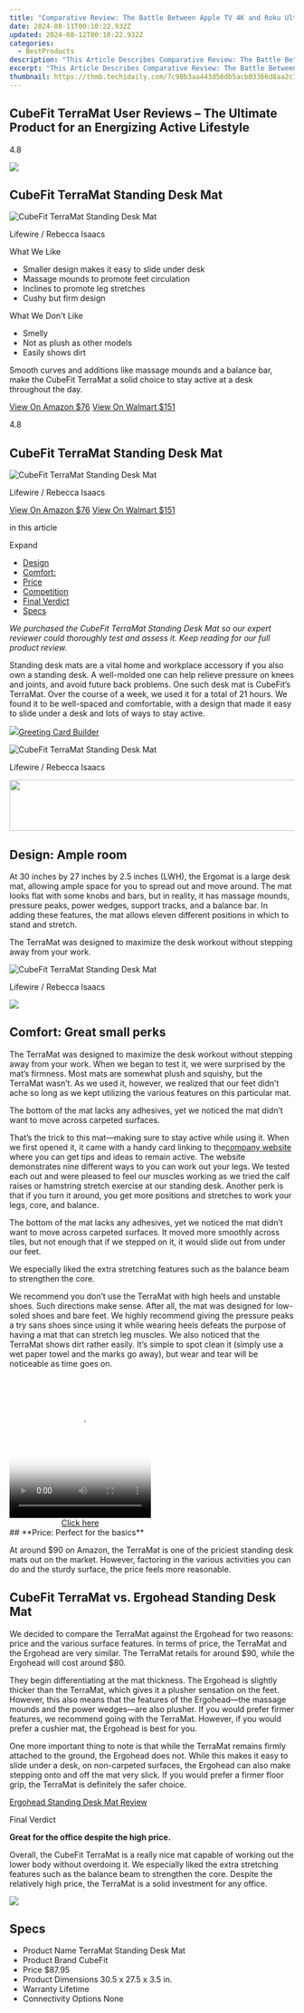 ```yaml
---
title: "Comparative Review: The Battle Between Apple TV 4K and Roku Ultra for Ultimate Viewing"
date: 2024-08-11T00:10:22.932Z
updated: 2024-08-12T00:10:22.932Z
categories:
  - BestProducts
description: "This Article Describes Comparative Review: The Battle Between Apple TV 4K and Roku Ultra for Ultimate Viewing"
excerpt: "This Article Describes Comparative Review: The Battle Between Apple TV 4K and Roku Ultra for Ultimate Viewing"
thumbnail: https://thmb.techidaily.com/7c98b3aa443d56db5acb03366d8aa2c1ee75e1644b06d32e3fca560857ba5e46.jpg
---
```


## CubeFit TerraMat User Reviews – The Ultimate Product for an Energizing Active Lifestyle

4.8

<!-- affiliate ads begin -->
<a href="https://store.massmailsoftware.com/order/checkout.php?PRODS=1047974&QTY=1&AFFILIATE=108875&CART=1"><img src="https://secure.avangate.com/images/merchant/dc87c13749315c7217cdc4ac692e704c/banera_for_partners-04_%281%29.jpg" border="0"></a>
<!-- affiliate ads end -->
## CubeFit TerraMat Standing Desk Mat

![CubeFit TerraMat Standing Desk Mat](https://www.lifewire.com/thmb/o0Z8EbUF6UT2FOn9dchQPduiVwo=/1000x1000/filters:no_upscale():max_bytes(150000):strip_icc():format(webp)/_hero_SQ_Cubefit-Terramat-1-20ac600dd86d48c7a53a3ec4e3a1b127.jpg)

Lifewire / Rebecca Isaacs

 What We Like

* Smaller design makes it easy to slide under desk
* Massage mounds to promote feet circulation
* Inclines to promote leg stretches
* Cushy but firm design

 What We Don't Like

* Smelly
* Not as plush as other models
* Easily shows dirt

 Smooth curves and additions like massage mounds and a balance bar, make the CubeFit TerraMat a solid choice to stay active at a desk throughout the day.

[View On Amazon $76](https://www.amazon.com/gp/product/B01N0DGA00/?tag=lifewire-onsite-prod-20&ascsubtag=4775307%7Cn9d6ee1656ff34dd7815061d7f1407cec10%7CB01N0DGA00) [View On Walmart $151](https://www.walmart.com/ip/CubeFit-Standing-Desk/913470644?wmlspartner=wlpa&selectedSellerId=101003242)

4.8

## CubeFit TerraMat Standing Desk Mat

![CubeFit TerraMat Standing Desk Mat](https://www.lifewire.com/thmb/9CVAFnK8V-ehyXb2suCiPISl_Fw=/450x450/filters:no_upscale():max_bytes(150000):strip_icc():format(webp)/_hero_SQ_Cubefit-Terramat-1-20ac600dd86d48c7a53a3ec4e3a1b127.jpg)

Lifewire / Rebecca Isaacs

[View On Amazon $76](https://www.amazon.com/gp/product/B01N0DGA00/?tag=lifewire-onsite-prod-20&ascsubtag=4775307%7Cn9d6ee1656ff34dd7815061d7f1407cec10%7CB01N0DGA00) [View On Walmart $151](https://www.walmart.com/ip/CubeFit-Standing-Desk/913470644?wmlspartner=wlpa&selectedSellerId=101003242)

 in this article

 Expand

* [Design](https://www.lifewire.com/#toc-design-ample-room)
* [Comfort:](https://www.lifewire.com/#toc-comfort-great-small-perks)
* [Price](https://www.lifewire.com/#toc-price-perfect-for-the-basics)
* [Competition](https://www.lifewire.com/#toc-cubefit-terramat-vs-ergohead-standing-desk-mat)
* [Final Verdict](https://www.lifewire.com/#toc-final-verdict)
* [Specs](https://www.lifewire.com/#toc-full-spec)

 _We purchased the CubeFit TerraMat Standing Desk Mat so our expert reviewer could thoroughly test and assess it. Keep reading for our full product review._

 Standing desk mats are a vital home and workplace accessory if you also own a standing desk. A well-molded one can help relieve pressure on knees and joints, and avoid future back problems. One such desk mat is CubeFit’s TerraMat. Over the course of a week, we used it for a total of 21 hours. We found it to be well-spaced and comfortable, with a design that made it easy to slide under a desk and lots of ways to stay active.

<!-- affiliate ads begin -->
<a href="https://secure.2checkout.com/order/checkout.php?PRODS=2067133&QTY=1&AFFILIATE=108875&CART=1"><img src="https://www.pearlmountainsoft.com/n_img/product/gcb/banScrn.jpg" border="0">Greeting Card Builder</a>
<!-- affiliate ads end -->
![CubeFit TerraMat Standing Desk Mat](https://www.lifewire.com/thmb/-lWKKX-37QxEqesUB_hq23oF-Nc=/1500x0/filters:no_upscale():max_bytes(150000):strip_icc():format(webp)/Cubefit-Terramat-2-fb291af5328e4b9f8198bda860bb4126.jpg)

 Lifewire / Rebecca Isaacs

<!-- affiliate ads begin -->
<a href="https://vapordna.pxf.io/c/5597632/1494880/17238" target="_top" id="1494880"><img src="//a.impactradius-go.com/display-ad/17238-1494880" border="0" alt="" width="728" height="90"/></a><img height="0" width="0" src="https://imp.pxf.io/i/5597632/1494880/17238" style="position:absolute;visibility:hidden;" border="0" />
<!-- affiliate ads end -->
## **Design: Ample room**

 At 30 inches by 27 inches by 2.5 inches (LWH), the Ergomat is a large desk mat, allowing ample space for you to spread out and move around. The mat looks flat with some knobs and bars, but in reality, it has massage mounds, pressure peaks, power wedges, support tracks, and a balance bar. In adding these features, the mat allows eleven different positions in which to stand and stretch.

 The TerraMat was designed to maximize the desk workout without stepping away from your work.

![CubeFit TerraMat Standing Desk Mat](https://www.lifewire.com/thmb/bYv2ZieoCmljIagyQ74L0uCskZk=/1500x0/filters:no_upscale():max_bytes(150000):strip_icc():format(webp)/Cubefit-Terramat-3-26ac3668958d4c0e926e3d3e643b6486.jpg)

 Lifewire / Rebecca Isaacs

<!-- affiliate ads begin -->
<a href="https://shop.mondly.com/affiliate.php?ACCOUNT=ATISTUDI&AFFILIATE=108875&PATH=https%3A%2F%2Fwww.mondly.com%3FAFFILIATE%3D108875%26RESOURCE%3D%2BGeneral%2B970x90%2B"><img src="https://secure.avangate.com/images/merchant/69c418c33ec2e1a4267fa9bb77fa1428/general-970x90.gif" border="0"></a>
<!-- affiliate ads end -->
## **Comfort: Great small perks**

 The TerraMat was designed to maximize the desk workout without stepping away from your work. When we began to test it, we were surprised by the mat’s firmness. Most mats are somewhat plush and squishy, but the TerraMat wasn’t. As we used it, however, we realized that our feet didn’t ache so long as we kept utilizing the various features on this particular mat.

 The bottom of the mat lacks any adhesives, yet we noticed the mat didn’t want to move across carpeted surfaces.

 That’s the trick to this mat—making sure to stay active while using it. When we first opened it, it came with a handy card linking to the[company website](https://getcubefit.com/) where you can get tips and ideas to remain active. The website demonstrates nine different ways to you can work out your legs. We tested each out and were pleased to feel our muscles working as we tried the calf raises or hamstring stretch exercise at our standing desk. Another perk is that if you turn it around, you get more positions and stretches to work your legs, core, and balance.

 The bottom of the mat lacks any adhesives, yet we noticed the mat didn’t want to move across carpeted surfaces. It moved more smoothly across tiles, but not enough that if we stepped on it, it would slide out from under our feet.

 We especially liked the extra stretching features such as the balance beam to strengthen the core.

 We recommend you don’t use the TerraMat with high heels and unstable shoes. Such directions make sense. After all, the mat was designed for low-soled shoes and bare feet. We highly recommend giving the pressure peaks a try sans shoes since using it while wearing heels defeats the purpose of having a mat that can stretch leg muscles. We also noticed that the TerraMat shows dirt rather easily. It’s simple to spot clean it (simply use a wet paper towel and the marks go away), but wear and tear will be noticeable as time goes on.

<!-- affiliate ads begin -->
<span id="1997795">
					<video width="250" height="250" style="cursor:pointer"
           poster="//a.impactradius-go.com/display-clicktoplayimage/1997795.jpeg"
           onclick="if(!this.playClicked){this.play();this.setAttribute('controls',true);this.playClicked=true;}">
	   <source src="//a.impactradius-go.com/display-ad/23621-1997795">
	   <img src="//a.impactradius-go.com/display-clicktoplayimage/1997795.jpeg" style="border: none; height: 100%; width: 100%; object-fit: contain">
	</video>
	<div style="width:250px;text-align:center"><a href="javascript:window.open(decodeURIComponent('https%3A%2F%2Fproteahair.pxf.io%2Fc%2F5597632%2F1997795%2F23621'), '_blank');void(0);">Click here</a></div>
</span>
<img height="0" width="0" src="https://imp.pxf.io/i/5597632/1997795/23621" style="position:absolute;visibility:hidden;" border="0" />
<!-- affiliate ads end -->
## **Price: Perfect for the basics**

 At around $90 on Amazon, the TerraMat is one of the priciest standing desk mats out on the market. However, factoring in the various activities you can do and the sturdy surface, the price feels more reasonable.

## **CubeFit TerraMat vs. Ergohead Standing Desk Mat**

 We decided to compare the TerraMat against the Ergohead for two reasons: price and the various surface features. In terms of price, the TerraMat and the Ergohead are very similar. The TerraMat retails for around $90, while the Ergohead will cost around $80\.

 They begin differentiating at the mat thickness. The Ergohead is slightly thicker than the TerraMat, which gives it a plusher sensation on the feet. However, this also means that the features of the Ergohead—the massage mounds and the power wedges—are also plusher. If you would prefer firmer features, we recommend going with the TerraMat. However, if you would prefer a cushier mat, the Ergohead is best for you.

 One more important thing to note is that while the TerraMat remains firmly attached to the ground, the Ergohead does not. While this makes it easy to slide under a desk, on non-carpeted surfaces, the Ergohead can also make stepping onto and off the mat very slick. If you would prefer a firmer floor grip, the TerraMat is definitely the safer choice.

[Ergohead Standing Desk Mat Review](https://www.lifewire.com/ergohead-standing-desk-mat-review-4775317)

 Final Verdict

 **Great for the office despite the high price.**

 Overall, the CubeFit TerraMat is a really nice mat capable of working out the lower body without overdoing it. We especially liked the extra stretching features such as the balance beam to strengthen the core. Despite the relatively high price, the TerraMat is a solid investment for any office.

<!-- affiliate ads begin -->
<a href="https://store.movavi.com/affiliate.php?ACCOUNT=MOVAVI&AFFILIATE=108875&PATH=https%3A%2F%2Fwww.movavi.com%3FAFFILIATE%3D108875%26RESOURCE%3DMovavi%2BVideo%2BEditor%2Bbox"><img src="https://mcusercontent.com/0885a03ded3d480dca9287f12/images/6d3207fd-9f15-4c21-f0ad-59c68e6a7e2a.png" border="0"></a>
<!-- affiliate ads end -->
## Specs

* Product Name  TerraMat Standing Desk Mat
* Product Brand  CubeFit
* Price  $87.95
* Product Dimensions  30.5 x 27.5 x 3.5 in.
* Warranty  Lifetime
* Connectivity Options  None


<ins class="adsbygoogle"
     style="display:block"
     data-ad-format="autorelaxed"
     data-ad-client="ca-pub-7571918770474297"
     data-ad-slot="1223367746"></ins>



<ins class="adsbygoogle"
     style="display:block"
     data-ad-client="ca-pub-7571918770474297"
     data-ad-slot="8358498916"
     data-ad-format="auto"
     data-full-width-responsive="true"></ins>


